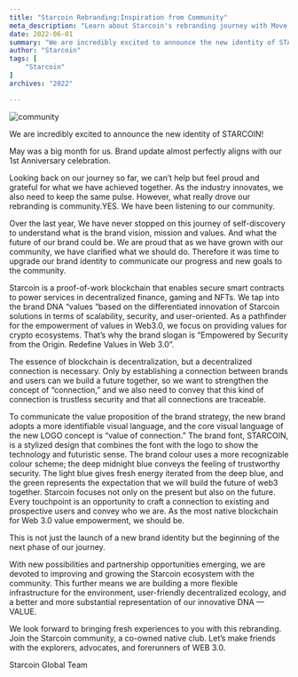 ```yaml
---
title: "Starcoin Rebranding:Inspiration from Community"
meta_description: "Learn about Starcoin's rebranding journey with Move, inspired by feedback from its vibrant community."
date: 2022-06-01
summary: "We are incredibly excited to announce the new identity of STARCOIN! May was a big month for us. Brand update almost perfectly aligns with our 1st Anniversary celebration. Looking back on our journey so far, we can’t hel...."
author: "Starcoin"
tags: [
    "Starcoin"
]
archives: "2022"

---
```


![community](/images/hackathon/community.jpeg)

We are incredibly excited to announce the new identity of STARCOIN!

May was a big month for us. Brand update almost perfectly aligns with our 1st Anniversary celebration.

Looking back on our journey so far, we can’t help but feel proud and grateful for what we have achieved together. As the industry innovates, we also need to keep the same pulse. However, what really drove our rebranding is community.YES. We have been listening to our community.

Over the last year, We have never stopped on this journey of self-discovery to understand what is the brand vision, mission and values. And what the future of our brand could be. We are proud that as we have grown with our community, we have clarified what we should do. Therefore it was time to upgrade our brand identity to communicate our progress and new goals to the community.

Starcoin is a proof-of-work blockchain that enables secure smart contracts to power services in decentralized finance, gaming and NFTs. We tap into the brand DNA “values “based on the differentiated innovation of Starcoin solutions in terms of scalability, security, and user-oriented. As a pathfinder for the empowerment of values in Web3.0, we focus on providing values for crypto ecosystems. That’s why the brand slogan is “Empowered by Security from the Origin. Redefine Values in Web 3.0”.

The essence of blockchain is decentralization, but a decentralized connection is necessary. Only by establishing a connection between brands and users can we build a future together, so we want to strengthen the concept of “connection,” and we also need to convey that this kind of connection is trustless security and that all connections are traceable.

To communicate the value proposition of the brand strategy, the new brand adopts a more identifiable visual language, and the core visual language of the new LOGO concept is “value of connection.” The brand font, STARCOIN, is a stylized design that combines the font with the logo to show the technology and futuristic sense. The brand colour uses a more recognizable colour scheme; the deep midnight blue conveys the feeling of trustworthy security. The light blue gives fresh energy iterated from the deep blue, and the green represents the expectation that we will build the future of web3 together. Starcoin focuses not only on the present but also on the future. Every touchpoint is an opportunity to craft a connection to existing and prospective users and convey who we are. As the most native blockchain for Web 3.0 value empowerment, we should be.

This is not just the launch of a new brand identity but the beginning of the next phase of our journey.

With new possibilities and partnership opportunities emerging, we are devoted to improving and growing the Starcoin ecosystem with the community. This further means we are building a more flexible infrastructure for the environment, user-friendly decentralized ecology, and a better and more substantial representation of our innovative DNA — VALUE.

We look forward to bringing fresh experiences to you with this rebranding. Join the Starcoin community, a co-owned native club. Let’s make friends with the explorers, advocates, and forerunners of WEB 3.0.

Starcoin Global Team